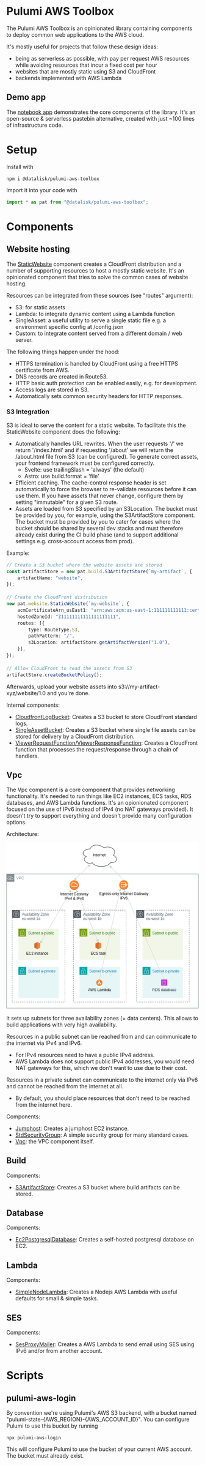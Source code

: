 # Pulumi AWS Toolbox

The Pulumi AWS Toolbox is an opinionated library containing components to deploy common web applications to the AWS cloud.

It's mostly useful for projects that follow these design ideas:
* being as serverless as possible, with pay per request AWS resources while avoiding resources that incur a fixed cost per hour
* websites that are mostly static using S3 and CloudFront
* backends implemented with AWS Lambda

## Demo app
The [notebook app](https://notebook.datalisk.com) demonstrates the core components of the library. It's an open-source & serverless pastebin alternative, created with just ~100 lines of infrastructure code.


# Setup
Install with

    npm i @datalisk/pulumi-aws-toolbox

Import it into your code with

```typescript
import * as pat from "@datalisk/pulumi-aws-toolbox";
```

# Components

## Website hosting
The [StaticWebsite](src/website/StaticWebsite.ts) component creates a CloudFront distribution and a number of supporting resources to host a mostly static website. It's an opinionated component that tries to solve the common cases of website hosting.

Resources can be integrated from these sources (see "routes" argument):
 - S3: for static assets
 - Lambda: to integrate dynamic content using a Lambda function
 - SingleAsset: a useful utility to serve a single static file e.g. a environment specific config at /config.json
 - Custom: to integrate content served from a different domain / web server.

The following things happen under the hood:
- HTTPS termination is handled by CloudFront using a free HTTPS certificate from AWS.
- DNS records are created in Route53.
- HTTP basic auth protection can be enabled easily, e.g. for development.
- Access logs are stored in S3.
- Automatically sets common security headers for HTTP responses.


### S3 Integration
S3 is ideal to serve the content for a static website. To facilitate this the StaticWebsite component does the following:

- Automatically handles URL rewrites. When the user requests '/' we return '/index.html' and if requesting '/about' we will return the /about.html file from S3 (can be configured). To generate correct assets, your frontend framework must be configured correctly.
  - Svelte: use trailingSlash = 'always' (the default)
  - Astro: use build.format = 'file'
- Efficient caching. The cache-control response header is set automatically to force the browser to re-validate resources before it can use them. If you have assets that never change, configure them by setting "immutable" for a given S3 route.
- Assets are loaded from S3 specified by an S3Location. The bucket must be provided by you, for example, using the S3ArtifactStore component. The bucket must be provided by you to cater for cases where
the bucket should be shared by several dev stacks and must therefore already exist during the CI build phase (and to support additional settings e.g. cross-account access from prod).

Example:
```typescript
// Create a S3 bucket where the website assets are stored
const artifactStore = new pat.build.S3ArtifactStore(`my-artifact`, {
    artifactName: "website",
});

// Create the CloudFront distribution
new pat.website.StaticWebsite(`my-website`, {
    acmCertificateArn_usEast1: "arn:aws:acm:us-east-1:111111111111:certificate/xxxxxxxxx",
    hostedZoneId: "Z11111111111111111111",
    routes: [{
        type: RouteType.S3,
        pathPattern: "/",
        s3Location: artifactStore.getArtifactVersion("1.0"),
    }],
});

// Allow CloudFront to read the assets from S3
artifactStore.createBucketPolicy();
```
Afterwards, upload your website assets into s3://my-artifact-xyz/website/1.0 and you're done.

Internal components:
* [CloudfrontLogBucket](src/website/CloudfrontLogBucket.ts): Creates a S3 bucket to store CloudFront standard logs.
* [SingleAssetBucket](src/website/SingleAssetBucket.ts): Creates a S3 bucket where single file assets can be stored for delivery by a CloudFront distribution.
* [ViewerRequestFunction/ViewerResponseFunction](src/website/cloudfront-function.ts): Creates a CloudFront function that processes the request/response through a chain of handlers.


## Vpc
The Vpc component is a core component that provides networking functionality. It's needed to run things like EC2 instances, ECS tasks, RDS databases, and AWS Lambda functions. It's an opionionated component focused on the use of IPv6 instead of IPv4 (no NAT gateways provided). It doesn't try to support everything and doesn't provide many configuration options.

Architecture:

![Diagram](./Vpc-Architecture.drawio.png)

It sets up subnets for three availability zones (= data centers). This allows to build applications with very high availability.

Resources in a public subnet can be reached from and can communicate to the internet via IPv4 and IPv6.
 * For IPv4 resources need to have a public IPv4 address.
 * AWS Lambda does not support public IPv4 addresses, you would need NAT gateways for this, which we don't want to use due to their cost.

Resources in a private subnet can communicate to the internet only via IPv6 and cannot be reached from the internet at all.
* By default, you should place resources that don't need to be reached from the internet here. 

Components:
* [Jumphost](src/vpc/Jumphost.ts): Creates a jumphost EC2 instance.
* [StdSecurityGroup](src/vpc/StdSecurityGroup.ts): A simple security group for many standard cases.
* [Vpc](src/vpc/Vpc.ts): the VPC component itself.

## Build
Components:
* [S3ArtifactStore](src/build/S3ArtifactStore.ts): Creates a S3 bucket where build artifacts can be stored.

## Database
Components:
* [Ec2PostgresqlDatabase](src/database/Ec2PostgresqlDatabase.ts): Creates a self-hosted postgresql database on EC2.

## Lambda
Components:
* [SimpleNodeLambda](src/lambda/SimpleNodeLambda.ts): Creates a Nodejs AWS Lambda with useful defaults for small & simple tasks.

## SES
Components:
* [SesProxyMailer](src/ses/SesProxyMailer.ts): Creates a AWS Lambda to send email using SES using IPv6 and/or from another account.


# Scripts

## pulumi-aws-login
By convention we're using Pulumi's AWS S3 backend, with a bucket named "pulumi-state-{AWS_REGION}-{AWS_ACCOUNT_ID}".
You can configure Pulumi to use this bucket by running

    npx pulumi-aws-login

This will configure Pulumi to use the bucket of your current AWS account. The bucket must already exist.
